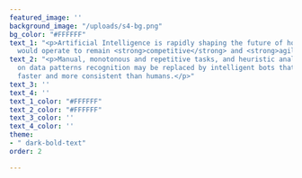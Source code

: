 ```yaml
---
featured_image: ''
background_image: "/uploads/s4-bg.png"
bg_color: "#FFFFFF"
text_1: "<p>Artificial Intelligence is rapidly shaping the future of how organizations
  would operate to remain <strong>competitive</strong> and <strong>agile</strong>.</p>"
text_2: "<p>Manual, monotonous and repetitive tasks, and heuristic analytics based
  on data patterns recognition may be replaced by intelligent bots that do better,
  faster and more consistent than humans.</p>"
text_3: ''
text_4: ''
text_1_color: "#FFFFFF"
text_2_color: "#FFFFFF"
text_3_color: ''
text_4_color: ''
theme:
- " dark-bold-text"
order: 2

---
```

